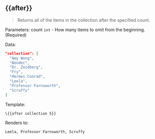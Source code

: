 ## \{{after}}

> Returns all of the items in the collection after the specified count.

Parameters: count `int` - How many items to omit from the beginning. (Required)

Data:

```json
"collection": [
  "Amy Wong",
  "Bender",
  "Dr. Zoidberg",
  "Fry",
  "Hermes Conrad",
  "Leela",
  "Professor Farnsworth",
  "Scruffy"
]
```
Template:

```handlebars
\{{after collection 5}}
```

Renders to:

```handlebars
Leela, Professor Farnsworth, Scruffy
```
